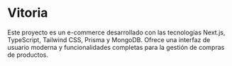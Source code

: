 # Vitoria
Este proyecto es un e-commerce desarrollado con las tecnologías Next.js, TypeScript, Tailwind CSS, Prisma y MongoDB. Ofrece una interfaz de usuario moderna y funcionalidades completas para la gestión de compras de productos.
